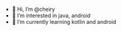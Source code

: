 - 👋 Hi, I’m @cheiry
- 👀 I’m interested in java, android
- 🌱 I’m currently learning kotlin and android

